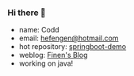 ### Hi there 👋
* name: Codd
* email: hefengen@hotmail.com
* hot repository: [springboot-demo](https://github.com/hirCodd/springboot-demo)
* weblog: [Finen's Blog](https://www.finen.top/)
* working on java!

<!--
**hirCodd/hirCodd** is a ✨ _special_ ✨ repository because its `README.md` (this file) appears on your GitHub profile.

Here are some ideas to get you started:

- 🔭 I’m currently working on ...
- 🌱 I’m currently learning ...
- 👯 I’m looking to collaborate on ...
- 🤔 I’m looking for help with ...
- 💬 Ask me about ...
- 📫 How to reach me: ...
- 😄 Pronouns: ...
- ⚡ Fun fact: ...
-->
